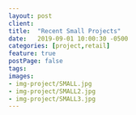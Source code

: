 ```yaml
---
layout: post
client: 
title:  "Recent Small Projects"
date:   2019-09-01 10:00:30 -0500
categories: [project,retail]
feature: true
postPage: false
tags:
images: 
- img-project/SMALL.jpg
- img-project/SMALL2.jpg
- img-project/SMALL3.jpg
---
```




